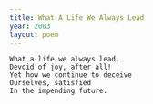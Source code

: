```yaml
---
title: What A Life We Always Lead
year: 2003
layout: poem
---
```


    What a life we always lead.
    Devoid of joy, after all!
    Yet how we continue to deceive
    Ourselves, satisfied
    In the impending future.

